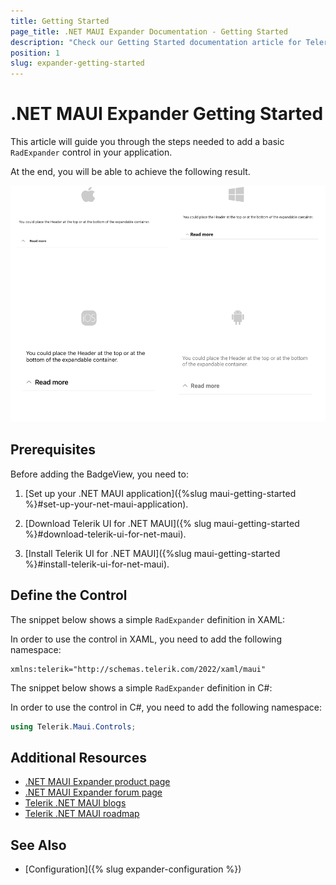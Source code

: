 ```yaml
---
title: Getting Started
page_title: .NET MAUI Expander Documentation - Getting Started
description: "Check our Getting Started documentation article for Telerik Expander for .NET MAUI control."
position: 1
slug: expander-getting-started
---
```


# .NET MAUI Expander Getting Started

This article will guide you through the steps needed to add a basic `RadExpander` control in your application.

At the end, you will be able to achieve the following result.

![Expander Getting Started](images/expander-getting-started.png)

## Prerequisites

Before adding the BadgeView, you need to:

1. [Set up your .NET MAUI application]({%slug maui-getting-started %}#set-up-your-net-maui-application).

1. [Download Telerik UI for .NET MAUI]({% slug maui-getting-started %}#download-telerik-ui-for-net-maui).

1. [Install Telerik UI for .NET MAUI]({%slug maui-getting-started %}#install-telerik-ui-for-net-maui).

## Define the Control

The snippet below shows a simple `RadExpander` definition in XAML:

<snippet id='expander-getting-started-xaml' />

In order to use the control in XAML, you need to add the following namespace:

```XAML
xmlns:telerik="http://schemas.telerik.com/2022/xaml/maui"
```

The snippet below shows a simple `RadExpander` definition in C#:
<snippet id='expander-gettingstarted-csharp' />

In order to use the control in C#, you need to add the following namespace:

```C#
using Telerik.Maui.Controls;
```

## Additional Resources

- [.NET MAUI Expander product page](https://www.telerik.com/maui-ui/expander)
- [.NET MAUI Expander forum page](https://www.telerik.com/forums/maui?tagId=1980)
- [Telerik .NET MAUI blogs](https://www.telerik.com/blogs/mobile-net-maui)
- [Telerik .NET MAUI roadmap](https://www.telerik.com/support/whats-new/maui-ui/roadmap)

## See Also

- [Configuration]({% slug expander-configuration %})